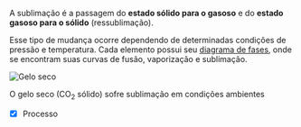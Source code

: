 A sublimação é a passagem do **estado sólido para o gasoso** e do **estado gasoso para o sólido** (ressublimação).

Esse tipo de mudança ocorre dependendo de determinadas condições de pressão e temperatura. Cada elemento possui seu [diagrama de fases](https://www.todamateria.com.br/diagrama-de-fases/), onde se encontram suas curvas de fusão, vaporização e sublimação.

![Gelo seco](https://static.todamateria.com.br/upload/ge/lo/geloseco2-cke.jpg)

O gelo seco (CO<sub>2</sub> sólido) sofre sublimação em condições ambientes
- [x] Processo